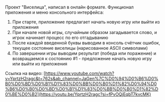 Проект "Виселица", написал в онлайн формате.
Функционал приложения и меню консольного интерфейса:

1. При старте, приложение предлагает начать новую игру или выйти из приложения
2. При начале новой игры, случайным образом загадывается слово, и игрок начинает процесс по его отгадыванию
3. После каждой введенной буквы выводим в консоль счётчик ошибок, текущее состояние виселицы (нарисованное ASCII символами)
4. По завершении игры выводим результат (победа или поражение) и возвращаемся к состоянию #1 - предложение начать новую игру или выйти из приложения

Ссылка на видео: [https://www.youtube.com/watch?v=YprtzH2ragc&t=762s&ab_channel=JaGen%7C%D0%94%D0%B6%D0%B0%D0%BD%D0%B1%D1%83%D0%BB%D0%B0%D1%82%D0%94%D0%B6%D0%B0%D0%BD%D0%B1%D1%83%D0%BB%D0%B0%D1%82%D0%BE%D0%B2](https://youtu.be/YprtzH2ragc?si=fPvOQjEqbT7kvcMK)
